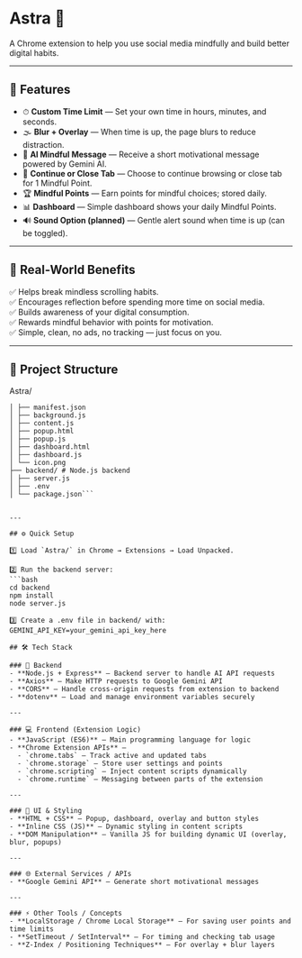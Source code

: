 # Astra 🌟  
A Chrome extension to help you use social media mindfully and build better digital habits.

---

## 🚀 Features  

- ⏱ **Custom Time Limit** — Set your own time in hours, minutes, and seconds.  
- 🌫 **Blur + Overlay** — When time is up, the page blurs to reduce distraction.  
- 💬 **AI Mindful Message** — Receive a short motivational message powered by Gemini AI.  
- 🎯 **Continue or Close Tab** — Choose to continue browsing or close tab for 1 Mindful Point.  
- 🏆 **Mindful Points** — Earn points for mindful choices; stored daily.  
- 📊 **Dashboard** — Simple dashboard shows your daily Mindful Points.  
- 🔊 **Sound Option (planned)** — Gentle alert sound when time is up (can be toggled).

---

## 🌟 Real-World Benefits  

✅ Helps break mindless scrolling habits.  
✅ Encourages reflection before spending more time on social media.  
✅ Builds awareness of your digital consumption.  
✅ Rewards mindful behavior with points for motivation.  
✅ Simple, clean, no ads, no tracking — just focus on you.

---

## 📂 Project Structure  

Astra/
```├── Astra/ # Chrome extension code
│ ├── manifest.json
│ ├── background.js
│ ├── content.js
│ ├── popup.html
│ ├── popup.js
│ ├── dashboard.html
│ ├── dashboard.js
│ └── icon.png
├── backend/ # Node.js backend
│ ├── server.js
│ ├── .env
│ └── package.json```


---

## ⚙️ Quick Setup  

1️⃣ Load `Astra/` in Chrome → Extensions → Load Unpacked.  

2️⃣ Run the backend server:
```bash
cd backend
npm install
node server.js

3️⃣ Create a .env file in backend/ with:
GEMINI_API_KEY=your_gemini_api_key_here

## 🛠 Tech Stack  

### 🚀 Backend  
- **Node.js + Express** — Backend server to handle AI API requests  
- **Axios** — Make HTTP requests to Google Gemini API  
- **CORS** — Handle cross-origin requests from extension to backend  
- **dotenv** — Load and manage environment variables securely  

---

### 💻 Frontend (Extension Logic)  
- **JavaScript (ES6)** — Main programming language for logic  
- **Chrome Extension APIs** — 
  - `chrome.tabs` — Track active and updated tabs  
  - `chrome.storage` — Store user settings and points  
  - `chrome.scripting` — Inject content scripts dynamically  
  - `chrome.runtime` — Messaging between parts of the extension  

---

### 🎨 UI & Styling  
- **HTML + CSS** — Popup, dashboard, overlay and button styles  
- **Inline CSS (JS)** — Dynamic styling in content scripts  
- **DOM Manipulation** — Vanilla JS for building dynamic UI (overlay, blur, popups)  

---

### 🌐 External Services / APIs  
- **Google Gemini API** — Generate short motivational messages  

---

### ⚡ Other Tools / Concepts  
- **LocalStorage / Chrome Local Storage** — For saving user points and time limits  
- **SetTimeout / SetInterval** — For timing and checking tab usage  
- **Z-Index / Positioning Techniques** — For overlay + blur layers  

